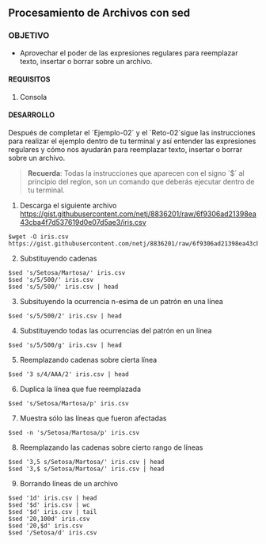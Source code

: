 ## Procesamiento de Archivos con sed

### OBJETIVO 
 - Aprovechar el poder de las expresiones regulares para reemplazar texto, insertar o borrar sobre un archivo.

#### REQUISITOS 
1. Consola

#### DESARROLLO

Después de completar el ´Ejemplo-02´ y el ´Reto-02´sigue las instrucciones para realizar el ejemplo dentro de tu terminal y así entender las expresiones regulares y cómo nos ayudarán para reemplazar texto, insertar o borrar sobre un archivo.

> **Recuerda**: Todas la instrucciones que aparecen con el signo ´$´ al principio del reglon, son un comando que deberás ejecutar dentro de tu terminal.  

1. Descarga el siguiente archivo https://gist.githubusercontent.com/netj/8836201/raw/6f9306ad21398ea43cba4f7d537619d0e07d5ae3/iris.csv
```
$wget -O iris.csv https://gist.githubusercontent.com/netj/8836201/raw/6f9306ad21398ea43cba4f7d537619d0e07d5ae3/iris.csv
```
2. Substituyendo cadenas
````
$sed 's/Setosa/Martosa/' iris.csv
$sed 's/5/500/' iris.csv
$sed 's/5/500/' iris.csv | head
````
3. Subsituyendo la ocurrencia n-esima de un patrón en una línea
````
$sed 's/5/500/2' iris.csv | head
````
4. Substituyendo todas las ocurrencias del patrón en un línea
```
$sed 's/5/500/g' iris.csv | head
```
5. Reemplazando cadenas sobre cierta línea
```
$sed '3 s/4/AAA/2' iris.csv | head
```
6. Duplica la línea que fue reemplazada
```
$sed 's/Setosa/Martosa/p' iris.csv
```
7. Muestra sólo las líneas que fueron afectadas
```
$sed -n 's/Setosa/Martosa/p' iris.csv
```
8. Reemplazando las cadenas sobre cierto rango de líneas
```
$sed '3,5 s/Setosa/Martosa/' iris.csv | head
$sed '3,$ s/Setosa/Martosa/' iris.csv | head
````
9. Borrando líneas de un archivo
```
$sed '1d' iris.csv | head
$sed '$d' iris.csv | wc
$sed '$d' iris.csv | tail
$sed '20,100d' iris.csv
$sed '20,$d' iris.csv
$sed '/Setosa/d' iris.csv
```
